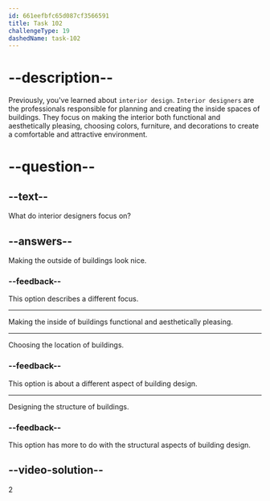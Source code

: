 ```yaml
---
id: 661eefbfc65d087cf3566591
title: Task 102
challengeType: 19
dashedName: task-102
---
```


# --description--

Previously, you've learned about `interior design`. `Interior designers` are the professionals responsible for planning and creating the inside spaces of buildings. They focus on making the interior both functional and aesthetically pleasing, choosing colors, furniture, and decorations to create a comfortable and attractive environment.

# --question--

## --text--

What do interior designers focus on?

## --answers--

Making the outside of buildings look nice.

### --feedback--

This option describes a different focus.

---

Making the inside of buildings functional and aesthetically pleasing.

---

Choosing the location of buildings.

### --feedback--

This option is about a different aspect of building design.

---

Designing the structure of buildings.

### --feedback--

This option has more to do with the structural aspects of building design.

## --video-solution--

2
